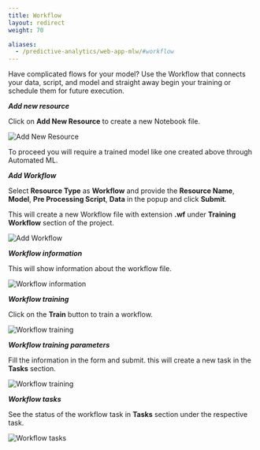 ```yaml
---
title: Workflow
layout: redirect
weight: 70

aliases:
  - /predictive-analytics/web-app-mlw/#workflow
---
```


Have complicated flows for your model? Use the Workflow that connects your data, script, and model and straight away begin your training or schedule them for future execution.

***Add new resource***

Click on **Add New Resource** to create a new Notebook file.

![Add New Resource](/images/zementis/mlw-app-resource-add-new.png)

To proceed you will require a trained model like one created above through Automated ML.

***Add Workflow***

Select **Resource Type** as **Workflow** and provide the **Resource Name**, **Model**, **Pre Processing Script**, **Data** in the popup and click **Submit**.

This will create a new Workflow file with extension **.wf** under **Training Workflow** section of the project.

![Add Workflow](/images/zementis/mlw-app-resource-add-workflow.png)


***Workflow information***

This will show information about the workflow file. 

![Workflow information](/images/zementis/mlw-app-resource-workflow.png)


***Workflow training***

Click on the **Train** button to train a workflow.

![Workflow training](/images/zementis/mlw-app-resource-workflow-train.png)


***Workflow training parameters***

Fill the information in the form and submit. this will create a new task in the **Tasks** section.

![Workflow training](/images/zementis/mlw-app-resource-workflow-training-params.png)


***Workflow tasks***

See the status of the workflow task in **Tasks** section under the respective task.

![Workflow tasks](/images/zementis/mlw-app-task-workflow.png)